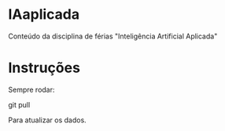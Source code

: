 IAaplicada
==========

Conteúdo da disciplina de férias "Inteligência Artificial Aplicada"

Instruções
==========

Sempre rodar:

git pull

Para atualizar os dados.
